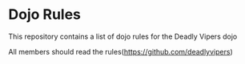 Dojo Rules
==========

This repository contains a list of dojo rules for the Deadly Vipers dojo

All members should read the rules(https://github.com/deadlyvipers)

